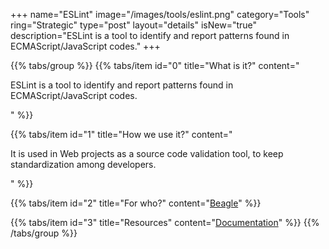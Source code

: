 +++
name="ESLint"
image="/images/tools/eslint.png"
category="Tools"
ring="Strategic"
type="post"
layout="details"
isNew="true"
description="ESLint is a tool to identify and report patterns found in ECMAScript/JavaScript codes."
+++

{{% tabs/group %}}
  {{% tabs/item id="0" title="What is it?" content="<p>ESLint is a tool to identify and report patterns found in ECMAScript/JavaScript codes.</p>" %}}
  
  {{% tabs/item id="1" title="How we use it?" content="<p>It is used in Web projects as a source code validation tool, to keep standardization among developers.</p>" %}}
  
  {{% tabs/item id="2" title="For who?" content="<a href='https://usebeagle.io/' target='_blank'>Beagle</a>" %}}

  {{% tabs/item id="3" title="Resources" content="<a href='https://eslint.org/docs/user-guide/getting-started' target='_blank'>Documentation</a>" %}}
{{% /tabs/group %}}